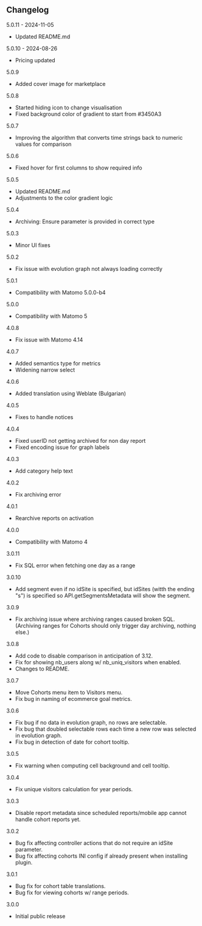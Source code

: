 ## Changelog

5.0.11 - 2024-11-05
- Updated README.md

5.0.10 - 2024-08-26
- Pricing updated

5.0.9
- Added cover image for marketplace

5.0.8
- Started hiding icon to change visualisation
- Fixed background color of gradient to start from #3450A3

5.0.7
- Improving the algorithm that converts time strings back to numeric values for comparison

5.0.6
- Fixed hover for first columns to show required info

5.0.5
- Updated README.md
- Adjustments to the color gradient logic

5.0.4
- Archiving: Ensure parameter is provided in correct type

5.0.3
- Minor UI fixes

5.0.2
- Fix issue with evolution graph not always loading correctly

5.0.1
- Compatibility with Matomo 5.0.0-b4

5.0.0
- Compatibility with Matomo 5

4.0.8
- Fix issue with Matomo 4.14

4.0.7
- Added semantics type for metrics
- Widening narrow select

4.0.6
- Added translation using Weblate (Bulgarian)

4.0.5
- Fixes to handle notices 

4.0.4
- Fixed userID not getting archived for non day report
- Fixed encoding issue for graph labels

4.0.3
- Add category help text

4.0.2
- Fix archiving error

4.0.1
- Rearchive reports on activation

4.0.0
- Compatibility with Matomo 4

3.0.11
 - Fix SQL error when fetching one day as a range
 
3.0.10
 - Add segment even if no idSite is specified, but idSites (witth the ending "s") is specified so API.getSegmentsMetadata will show the segment.

3.0.9
 - Fix archiving issue where archiving ranges caused broken SQL. (Archiving ranges for Cohorts should only trigger day archiving, nothing else.)

3.0.8
 - Add code to disable comparison in anticipation of 3.12.
 - Fix for showing nb_users along w/ nb_uniq_visitors when enabled.
 - Changes to README.

3.0.7
 - Move Cohorts menu item to Visitors menu.
 - Fix bug in naming of ecommerce goal metrics.

3.0.6
 - Fix bug if no data in evolution graph, no rows are selectable.
 - Fix bug that doubled selectable rows each time a new row was selected in evolution graph.
 - Fix bug in detection of date for cohort tooltip.

3.0.5
 - Fix warning when computing cell background and cell tooltip.

3.0.4
 - Fix unique visitors calculation for year periods.

3.0.3
 - Disable report metadata since scheduled reports/mobile app cannot handle cohort reports yet.

3.0.2
 - Bug fix affecting controller actions that do not require an idSite parameter.
 - Bug fix affecting cohorts INI config if already present when installing plugin.

3.0.1
 - Bug fix for cohort table translations.
 - Bug fix for viewing cohorts w/ range periods.

3.0.0
 - Initial public release
